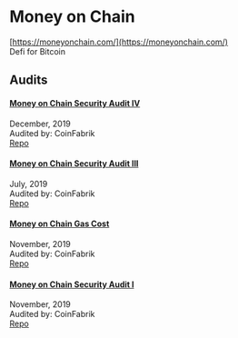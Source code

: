 
# Money on Chain
  
[https://moneyonchain.com/](https://moneyonchain.com/)<br>
Defi for Bitcoin


## Audits



#### [Money on Chain Security Audit IV](https://blog.coinfabrik.com/money-on-chain-security-audit-iv/)

December, 2019<br>
Audited by: CoinFabrik<br>
[Repo](https://github.com/money-on-chain/main-RBTC-contract/tree/master/contracts)
      


#### [Money on Chain Security Audit III](https://blog.coinfabrik.com/money-on-chain-security-audit-iii/)

July, 2019<br>
Audited by: CoinFabrik<br>
[Repo](https://github.com/money-on-chain/main-RBTC-contract/tree/master/contracts)
      


#### [Money on Chain Gas Cost](https://blog.coinfabrik.com/money-on-chain-gas-cost/)

November, 2019<br>
Audited by: CoinFabrik<br>
[Repo](https://github.com/money-on-chain/main-RBTC-contract/tree/master/contracts)
      


#### [Money on Chain Security Audit I](https://blog.coinfabrik.com/money-on-chain-security-audit-i/)

November, 2019<br>
Audited by: CoinFabrik<br>
[Repo](https://github.com/money-on-chain/main-RBTC-contract/tree/master/contracts)
      

  



